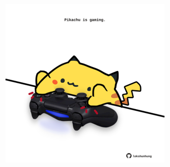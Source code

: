<!-- built at 04/01/2022, 02:16:14 UTC -->
<p align="center">
  <img width="500" height="500" src="./ReadmeImage.svg">
</p>
